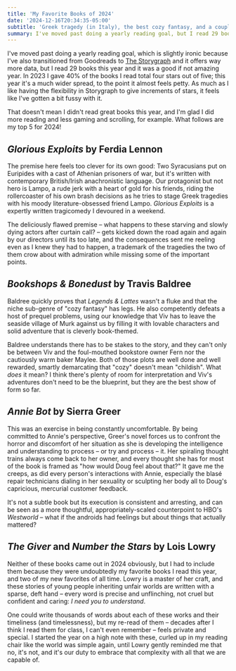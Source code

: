```yaml
---
title: 'My Favorite Books of 2024'
date: '2024-12-16T20:34:35-05:00'
subtitle: 'Greek tragedy (in Italy), the best cozy fantasy, and a couple of timeless reads got me through the year.'
summary: I've moved past doing a yearly reading goal, but I read 29 books this year and it was a pretty good, if not amazing selection! Books like *Glorious Exploits* by Ferdia Lennon, *Bookshops & Bonedust* by Travis Baldree, and *Annie Bot* by Sierra Greer were my favorite new releases.
---
```


I've moved past doing a yearly reading goal, which is slightly ironic because I've also transitioned from Goodreads to [The Storygraph](https://app.thestorygraph.com/) and it offers way more data, but I read 29 books this year and it was a good if not amazing year. In 2023 I gave 40% of the books I read total four stars out of five; this year it's a much wider spread, to the point it almost feels petty. As much as I like having the flexibility in Storygraph to give increments of stars, it feels like I've gotten a bit fussy with it.

That doesn't mean I didn't read great books this year, and I'm glad I did more reading and less gaming and scrolling, for example. What follows are my top 5 for 2024!

## *Glorious Exploits* by Ferdia Lennon

The premise here feels too clever for its own good: Two Syracusians put on Euripides with a cast of Athenian prisoners of war, but it's written with contemporary British/Irish anachronistic language. Our protagonist but not hero is Lampo, a rude jerk with a heart of gold for his friends, riding the rollercoaster of his own brash decisions as he tries to stage Greek tragedies with his moody literature-obsessed friend Lampo. *Glorious Exploits* is a expertly written tragicomedy I devoured in a weekend.

The deliciously flawed premise – what happens to these starving and slowly dying actors after curtain call? – gets kicked down the road again and again by our directors until its too late, and the consequences sent me reeling even as I knew they had to happen, a trademark of the tragedies the two of them crow about with admiration while missing some of the important points.

## *Bookshops & Bonedust* by Travis Baldree

Baldree quickly proves that *Legends & Lattes* wasn't a fluke and that the niche sub-genre of "cozy fantasy" has legs. He also competently defeats a host of prequel problems, using our knowledge that Viv has to leave the seaside village of Murk against us by filling it with lovable characters and solid adventure that is cleverly book-themed. 

Baldree understands there has to be stakes to the story, and they can't only be between Viv and the foul-mouthed bookstore owner Fern nor the cautiously warm baker Maylee. Both of those plots are well done and well rewarded, smartly demarcating that "cozy" doesn't mean "childish". What *does* it mean? I think there's plenty of room for interpretation and Viv's adventures don't need to be the blueprint, but they are the best show of form so far.

## *Annie Bot* by Sierra Greer

This was an exercise in being constantly uncomfortable. By being committed to Annie's perspective, Greer's novel forces us to confront the horror and discomfort of her situation as she is developing the intelligence and understanding to process – or try and process – it. Her spiraling thought trains always come back to her owner, and every thought she has for most of the book is framed as "how would Doug feel about that?" It gave me the creeps, as did every person's interactions with Annie, especially the blasé repair technicians dialing in her sexuality or sculpting her body all to Doug's capricious, mercurial customer feedback. 

It's not a subtle book but its execution is consistent and arresting, and can be seen as a more thoughtful, appropriately-scaled counterpoint to HBO's *Westworld* – what if the androids had feelings but about things that actually mattered?

## *The Giver* and *Number the Stars* by Lois Lowry

Neither of these books came out in 2024 obviously, but I had to include them because they were undoubtedly my favorite books I read this year, and two of my new favorites of all time. Lowry is a master of her craft, and these stories of young people inheriting unfair worlds are written with a sparse, deft hand – every word is precise and unflinching, not cruel but confident and caring: *I need you to understand*.

One could write thousands of words about each of these works and their timeliness (and timelessness), but my re-read of them – decades after I think I read them for class, I can't even remember – feels private and special. I started the year on a high note with these, curled up in my reading chair like the world was simple again, until Lowry gently reminded me that no, it's not, and it's our duty to embrace that complexity with all that we are capable of.